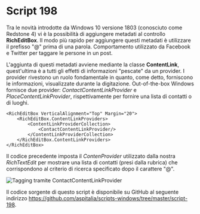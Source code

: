 # Script 198

Tra le novità introdotte da Windows 10 versione 1803 (conosciuto come Redstone 4) vi è la possibilità di aggiungere metadati al controllo **RichEditBox**.
Il modo più rapido per aggiungere questi metadati è utilizzare il prefisso "@" prima di una parola. Comportamento utilizzato da Facebook e Twitter per taggare le persone in un post.

L'aggiunta di questi metadati avviene mediante la classe **ContentLink**, quest'ultima è a tutti gli effetti di informazioni "pescate" da un provider.
I provider rivestono un ruolo fondamentale in quanto, come detto, forniscono le informazioni, visualizzate durante la digitazione. Out-of-the-box Windows fornisce due provider: *ContactContentLinkProvider* e *PlaceContentLinkProvider*, rispettivamente per fornire una lista di contatti o di luoghi.

```
<RichEditBox VerticalAlignment="Top" Margin="20">
    <RichEditBox.ContentLinkProviders>
        <ContentLinkProviderCollection>
            <ContactContentLinkProvider/>
        </ContentLinkProviderCollection>
    </RichEditBox.ContentLinkProviders>
</RichEditBox>
```

Il codice precedente imposta il *ContenProvider* utilizzato dalla nostra *RichTextEdit* per mostrare una lista di contatti (presi dalla rubrica) che corrispondono al criterio di ricerca specificato dopo il carattere "@".

![Tagging tramite ContactContentLinkProvider](https://preview.ibb.co/k8xyqo/198.png)

Il codice sorgente di questo script è disponibile su GitHub al seguente indirizzo https://github.com/aspitalia/scripts-windows/tree/master/script-198.